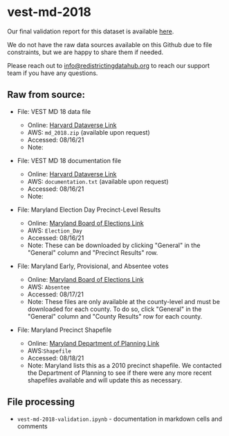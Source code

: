 # vest-md-2018

Our final validation report for this dataset is available [here](https://redistrictingdatahub.org/dataset/vest-2018-maryland-precinct-and-election-results/).

We do not have the raw data sources available on this Github due to file constraints, but we are happy to share them if needed. 

Please reach out to info@redistrictingdatahub.org to reach our support team if you have any questions.

## **Raw from source:**
- File: VEST MD 18 data file
  - Online: [Harvard Dataverse Link](https://dataverse.harvard.edu/file.xhtml?persistentId=doi:10.7910/DVN/UBKYRU/S2NLDM&version=43.0)
  - AWS: `md_2018.zip` (available upon request)
  - Accessed: 08/16/21
  - Note:

- File: VEST MD 18 documentation file
  - Online: [Harvard Dataverse Link](https://dataverse.harvard.edu/file.xhtml?fileId=4938247&version=43.0)
  - AWS: `documentation.txt` (available upon request)
  - Accessed: 08/16/21
  - Note:

- File: Maryland Election Day Precinct-Level Results
  - Online: [Maryland Board of Elections Link](https://elections.maryland.gov/elections/2018/election_data/index.html)
  - AWS: `Election_Day`
  - Accessed: 08/16/21
  - Note: These can be downloaded by clicking "General" in the "General" column and "Precinct Results" row.

- File: Maryland Early, Provisional, and Absentee votes
  - Online: [Maryland Board of Elections Link](https://elections.maryland.gov/elections/2018/election_data/index.html)
  - AWS: `Absentee` 
  - Accessed: 08/17/21
  - Note: These files are only available at the county-level and must be downloaded for each county. To do so, click "General" in the "General" column and "County Results" row for each county.
    
- File: Maryland Precinct Shapefile
  - Online: [Maryland Department of Planning Link](https://planning.maryland.gov/Redistricting/Pages/2010/precinct.aspx)
  - AWS:`Shapefile`
  - Accessed: 08/18/21
  - Note: Maryland lists this as a 2010 precinct shapefile. We contacted the Department of Planning to see if there were any more recent shapefiles available and will update this as necessary.


## File processing

- `vest-md-2018-validation.ipynb` - documentation in markdown cells and comments

